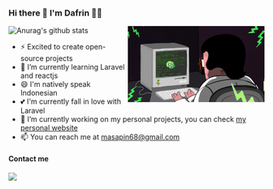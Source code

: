 ### Hi there 👋 I'm Dafrin 👨‍💻

<img align="right" height="150" alt="GIF" src="https://github.com/destroylord/form-login/blob/master/dist/img/pacote-fullstack-danki-code.gif" />

![Anurag's github stats](https://github-readme-stats.vercel.app/api?username=destroylord&show_icons=true&theme=dracula)


- ⚡ Excited to create open-source projects
- 🌱 I’m currently learning Laravel and reactjs
- 😄 I'm natively speak Indonesian
- 💕 I'm currently fall in love with Laravel
- 🔭 I’m currently working on my personal projects, you can check <a href="https://dafrinmaulana.xyz/">my personal website</a>
- 📫 You can reach me at masapin68@gmail.com


#### Contact me
  <a href="https://www.facebook.com/dafrin.maulana.98/">
    <img src="https://img.shields.io/badge/Facebook-1877F2?style=for-the-badge&logo=facebook&logoColor=white" />
  </a>
